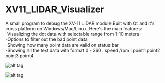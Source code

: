 # XV11_LIDAR_Visualizer
A small program to debug the XV-11 LIDAR module.Built with Qt and it's cross platform on Windows/Mac/Linux.
Here's the main features:  
-Visualizing the dot data with selectable range from 1-10 meters  
-Options to filter out the bad point data  
-Showing how many point data are valid on status bar  
-Showing all the text data with format 0 - 360   : speed /rpm | point1  point2  point3  point4  

![alt tag](https://github.com/malichao/XV11_LIDAR_Visualizer/blob/master/snapshots/2016%20Feb%2004%20-4.jpg)   

![alt tag](https://github.com/malichao/XV11_LIDAR_Visualizer/blob/master/snapshots/2016%20Feb%2004%20-5.jpg)   
